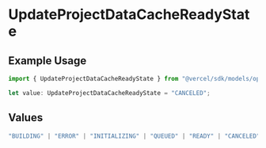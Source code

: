 # UpdateProjectDataCacheReadyState

## Example Usage

```typescript
import { UpdateProjectDataCacheReadyState } from "@vercel/sdk/models/operations/updateprojectdatacache.js";

let value: UpdateProjectDataCacheReadyState = "CANCELED";
```

## Values

```typescript
"BUILDING" | "ERROR" | "INITIALIZING" | "QUEUED" | "READY" | "CANCELED"
```